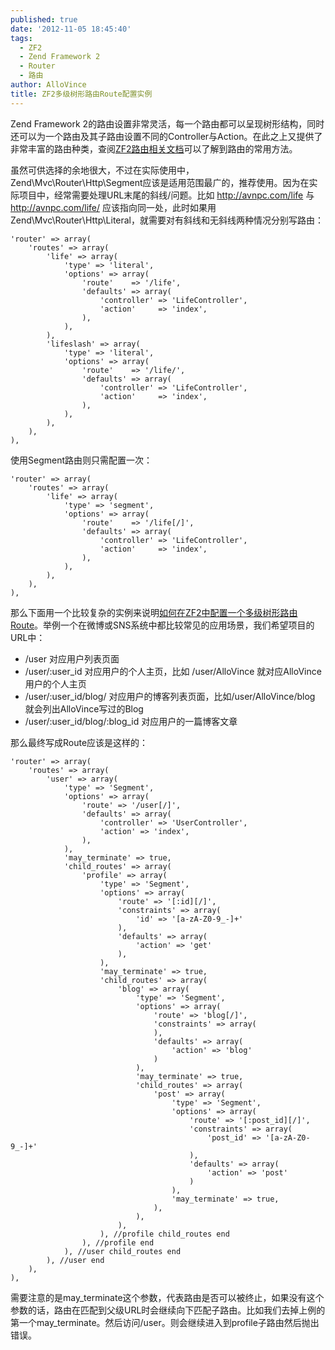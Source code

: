 ```yaml
---
published: true
date: '2012-11-05 18:45:40'
tags:
  - ZF2
  - Zend Framework 2
  - Router
  - 路由
author: AlloVince
title: ZF2多级树形路由Route配置实例
---
```


Zend Framework 2的路由设置非常灵活，每一个路由都可以呈现树形结构，同时还可以为一个路由及其子路由设置不同的Controller与Action。在此之上又提供了非常丰富的路由种类，查阅[ZF2路由相关文档](http://framework.zend.com/manual/2.0/en/modules/zend.mvc.routing.html)可以了解到路由的常用方法。

虽然可供选择的余地很大，不过在实际使用中，Zend\Mvc\Router\Http\Segment应该是适用范围最广的，推荐使用。因为在实际项目中，经常需要处理URL末尾的斜线/问题。比如 http://avnpc.com/life 与 http://avnpc.com/life/ 应该指向同一处，此时如果用Zend\Mvc\Router\Http\Literal，就需要对有斜线和无斜线两种情况分别写路由：

    'router' => array(
        'routes' => array(
            'life' => array(
                'type' => 'literal',
                'options' => array(
                    'route'    => '/life',
                    'defaults' => array(
                        'controller' => 'LifeController',
                        'action'     => 'index',
                    ),
                ),
            ),
            'lifeslash' => array(
                'type' => 'literal',
                'options' => array(
                    'route'    => '/life/',
                    'defaults' => array(
                        'controller' => 'LifeController',
                        'action'     => 'index',
                    ),
                ),
            ),
        ),
    ),

使用Segment路由则只需配置一次：

    'router' => array(
        'routes' => array(
            'life' => array(
                'type' => 'segment',
                'options' => array(
                    'route'    => '/life[/]',
                    'defaults' => array(
                        'controller' => 'LifeController',
                        'action'     => 'index',
                    ),
                ),
            ),
        ),
    ),


那么下面用一个比较复杂的实例来说明[如何在ZF2中配置一个多级树形路由Route](http://avnpc.com/pages/tree-routing-example-in-zf2)。举例一个在微博或SNS系统中都比较常见的应用场景，我们希望项目的URL中：

 - /user 对应用户列表页面
 - /user/:user_id 对应用户的个人主页，比如 /user/AlloVince 就对应AlloVince用户的个人主页
 - /user/:user_id/blog/ 对应用户的博客列表页面，比如/user/AlloVince/blog 就会列出AlloVince写过的Blog
 - /user/:user_id/blog/:blog_id 对应用户的一篇博客文章

那么最终写成Route应该是这样的：

    'router' => array(
        'routes' => array(
            'user' => array(
                'type' => 'Segment',
                'options' => array(
                    'route' => '/user[/]',
                    'defaults' => array(
                        'controller' => 'UserController',
                        'action' => 'index',
                    ),
                ),
                'may_terminate' => true,
                'child_routes' => array(
                    'profile' => array(
                        'type' => 'Segment',
                        'options' => array(
                            'route' => '[:id][/]',
                            'constraints' => array(
                                'id' => '[a-zA-Z0-9_-]+'
                            ),
                            'defaults' => array(
                                'action' => 'get'
                            ),
                        ),
                        'may_terminate' => true,
                        'child_routes' => array(
                            'blog' => array(
                                'type' => 'Segment',
                                'options' => array(
                                    'route' => 'blog[/]',
                                    'constraints' => array(
                                    ),
                                    'defaults' => array(
                                        'action' => 'blog'
                                    )
                                ),
                                'may_terminate' => true,
                                'child_routes' => array(
                                    'post' => array(
                                        'type' => 'Segment',
                                        'options' => array(
                                            'route' => '[:post_id][/]',
                                            'constraints' => array(
                                                'post_id' => '[a-zA-Z0-9_-]+'
                                            ),
                                            'defaults' => array(
                                                'action' => 'post'
                                            )
                                        ),
                                        'may_terminate' => true,
                                    ),
                                ),
                            ),
                        ), //profile child_routes end
                    ), //profile end
                ), //user child_routes end
            ), //user end
        ),
    ),

需要注意的是may_terminate这个参数，代表路由是否可以被终止，如果没有这个参数的话，路由在匹配到父级URL时会继续向下匹配子路由。比如我们去掉上例的第一个may_terminate。然后访问/user。则会继续进入到profile子路由然后抛出错误。



